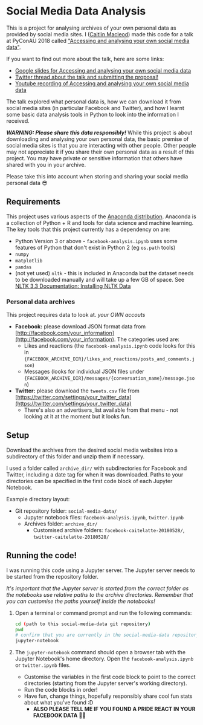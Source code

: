 # Social Media Data Analysis

This is a project for analysing archives of your own personal data as provided
by social media sites. I ([Caitlin Macleod](http://caitelatte.com)) made this code for a talk at PyConAU 2018 called ["Accessing and analysing your own social media data"](https://2018.pycon-au.org/talks/45252-accessing-and-analysing-your-own-social-media-data/).

If you want to find out more about the talk, here are some links:

-   [Google slides for Accessing and analysing your own social media data](https://docs.google.com/presentation/d/1xScnw2Ij4elMvbK7CMxs7ffkZRZH4N2mYPszAKKB3ag/edit?usp=sharing)
-   [Twitter thread about the talk and submitting the proposal!](https://twitter.com/caitelatte/status/1033592792549810177)
-   [Youtube recording of Accessing and analysing your own social media data](https://www.youtube.com/watch?v=JNZH95aXNXo)

The talk explored what personal data is, how we can download it from social media sites (in particular Facebook and Twitter), and how I learnt some basic data analysis tools in Python to look into the information I received.

***WARNING: Please share this data responsibly!*** While this project is about downloading and analysing your own personal data, the basic premise of social media sites is that you are interacting with other people. Other people may not appreciate it if you share their own personal data as a result of this project. You may have private or sensitive information that others have shared with you in your archive.

Please take this into account when storing and sharing your social media personal data 😎

## Requirements

This project uses various aspects of the [Anaconda distribution](https://www.anaconda.com/download).
Anaconda is a collection of Python + R and tools for data science and machine learning. The key tools that this project currently has a dependency on are:

-   Python Version 3 or above - `facebook-analysis.ipynb` uses some features of Python that don't exist in Python 2 (eg `os.path` tools)
-   `numpy`
-   `matplotlib`
-   `pandas`
-   (not yet used) `nltk` - this is included in Anaconda but the dataset needs to be downloaded manually and will take up a few GB of space. See [NLTK 3.3 Documentation: Installing NLTK Data](https://www.nltk.org/data.html)

### Personal data archives

This project requires data to look at.
*your OWN accouts*

-   **Facebook:** please download JSON format data from [http://facebook.com/your_information](http://facebook.com/your_information). The categories used are:
    -   Likes and reactions (the `facebook-analysis.ipynb` code looks for this in `{FACEBOOK_ARCHIVE_DIR}/likes_and_reactions/posts_and_comments.json`)
    -   Messages (looks for individual JSON files under `{FACEBOOK_ARCHIVE_DIR}/messages/{conversation_name}/message.json`)
-   **Twitter:** please download the `tweets.csv` file from [https://twitter.com/settings/your_twitter_data](https://twitter.com/settings/your_twitter_data)
    -   There's also an advertisers_list available from that menu - not looking at it at the moment but it looks fun.

## Setup

Download the archives from the desired social media websites into a subdirectory of this folder and unzip them if necessary.

I used a folder called `archive_dir/` with subdirectories for Facebook and
Twitter, including a date tag for when it was downloaded. Paths to your
directories can be specified in the first code block of each Jupyter Notebook.

Example directory layout:

-   Git repository folder: `social-media-data/`
    -   Jupyter notebook files: `facebook-analysis.ipynb`, `twitter.ipynb`
    -   Archives folder: `archive_dir/`
        -   Customised archive folders: `facebook-caitelatte-20180528/`, `twitter-caitelatte-20180528/`

## Running the code!

I was running this code using a Jupyter server. The Jupyter server needs to be started from the repository folder.

*It's important that the Jupyter server is started from the correct folder as the notebooks use relative paths to the archive directories. Remember that you can customise the paths yourself inside the notebooks!*

1.  Open a terminal or command prompt and run the following commands:

    ```bash
    cd (path to this social-media-data git repository)
    pwd
    # confirm that you are currently in the social-media-data repository
    jupyter-notebook
    ```
2.  The `jupyter-notebook` command should open a browser tab with the Jupyter Notebook's home directory. Open the `facebook-analysis.ipynb` or `twitter.ipynb` files.
    -   Customise the variables in the first code block to point to the correct directories (starting from the Jupyter server's working directory).
    -   Run the code blocks in order!
    -   Have fun, change things, hopefully responsibly share cool fun stats about what you've found :D
        - **ALSO PLEASE TELL ME IF YOU FOUND A PRIDE REACT IN YOUR FACEBOOK DATA 🏳️‍🌈**
